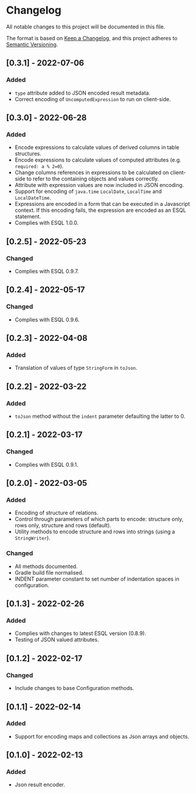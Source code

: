 # Changelog
All notable changes to this project will be documented in this file.

The format is based on [Keep a Changelog](https://keepachangelog.com/en/1.0.0/),
and this project adheres to [Semantic Versioning](https://semver.org/spec/v2.0.0.html).

## [0.3.1] - 2022-07-06
### Added
- `type` attribute added to JSON encoded result metadata.
- Correct encoding of `UncomputedExpression` to run on client-side.

## [0.3.0] - 2022-06-28
### Added
- Encode expressions to calculate values of derived columns in table structures.
- Encode expressions to calculate values of computed attributes (e.g. `required: a % 2=0`).
- Change columns references in expressions to be calculated on client-side to 
  refer to the containing objects and values correctly.
- Attribute with expression values are now included in JSON encoding.
- Support for encoding of `java.time` `LocalDate`, `LocalTime` and `LocalDateTime`.
- Expressions are encoded in a form that can be executed in a Javascript context.
  If this encoding fails, the expression are encoded as an ESQL statement.
- Complies with ESQL 1.0.0.

## [0.2.5] - 2022-05-23
### Changed
- Complies with ESQL 0.9.7.

## [0.2.4] - 2022-05-17
### Changed
- Complies with ESQL 0.9.6.

## [0.2.3] - 2022-04-08
### Added
- Translation of values of type `StringForm` in `toJson`. 

## [0.2.2] - 2022-03-22
### Added
- `toJson` method without the `indent` parameter defaulting the latter to 0. 

## [0.2.1] - 2022-03-17
### Changed
- Complies with ESQL 0.9.1. 

## [0.2.0] - 2022-03-05
### Added
- Encoding of structure of relations.
- Control through parameters of which parts to encode: structure only, rows only,
  structure and rows (default).
- Utility methods to encode structure and rows into strings (using a `StringWriter`).

### Changed
- All methods documented.
- Gradle build file normalised.
- INDENT parameter constant to set number of indentation spaces in configuration.

## [0.1.3] - 2022-02-26
### Added
- Complies with changes to latest ESQL version (0.8.9).
- Testing of JSON valued attributes.

## [0.1.2] - 2022-02-17
### Changed
- Include changes to base Configuration methods.

## [0.1.1] - 2022-02-14
### Added
- Support for encoding maps and collections as Json arrays and objects.

## [0.1.0] - 2022-02-13
### Added
- Json result encoder.